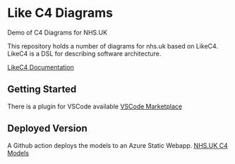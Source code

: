 # Like C4 Diagrams
Demo of C4 Diagrams for NHS.UK

This repository holds a number of diagrams for nhs.uk based on LikeC4.
LikeC4 is a DSL for describing software architecture.

[LikeC4 Documentation](https://likec4.dev/) 

## Getting Started

There is a plugin for VSCode available [VSCode Marketplace](https://marketplace.visualstudio.com/items?itemName=likec4.likec4-vscode)


## Deployed Version

A Github action deploys the models to an Azure Static Webapp. [NHS.UK C4 Models](https://blue-meadow-088374703.4.azurestaticapps.net/)